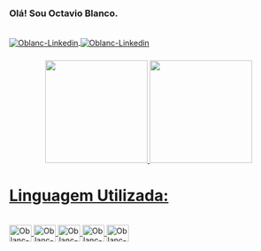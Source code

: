 ### Olá! Sou Octavio Blanco.
<div style="display: inline_blocks"><br>
<a href="https://www.linkedin.com/in/octavio-blanco-88237ab8/">
 <img align="center" alt="Oblanc-Linkedin" src="https://img.shields.io/badge/LinkedIn-0077B5?style=for-the-badge&logo=linkedin&logoColor=white" /> 
</a>
 <a href="https://www.instagram.com/octavio.blanco/">
 <img align="center" alt="Oblanc-Linkedin"  src="https://img.shields.io/badge/Instagram-E4405F?style=for-the-badge&logo=instagram&logoColor=white" /> 
</a>
</div>

###

<div align="center">
 <a href="https://github.com/OblancC">
 <img height="185em" src="https://github-readme-stats.vercel.app/api?username=OblancC&show_icons=true&theme=dark&include_all_commits=true&count_private=true"/>
 <img height="185em" src="https://github-readme-stats.vercel.app/api/top-langs/?username=OblancC&layout=compact&langs_count=7&theme=dark"/>
</div>
 
# Linguagem Utilizada:<br>

<div style="display: inline_blocks"><br>
            <img align="center" alt="Oblanc-C" height="30" width="40"    src="https://cdn.jsdelivr.net/gh/devicons/devicon/icons/c/c-original.svg" />
            <img align="center" alt="Oblanc-JS" height="30" width="40"   src="https://cdn.jsdelivr.net/gh/devicons/devicon/icons/javascript/javascript-original.svg" />
            <img align="center" alt="Oblanc-JS" height="30" width="40"   src="https://cdn.jsdelivr.net/gh/devicons/devicon@latest/icons/typescript/typescript-original.svg" />
            <img align="center" alt="Oblanc-CSS" height="30" width="40"  src="https://cdn.jsdelivr.net/gh/devicons/devicon/icons/css3/css3-original.svg" />
            <img align="center" alt="Oblanc-Java" height="30" width="40" src="https://cdn.jsdelivr.net/gh/devicons/devicon/icons/java/java-original.svg" />

          
          

</div>
